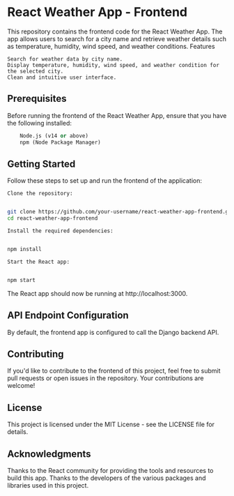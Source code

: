 # React Weather App - Frontend

This repository contains the frontend code for the React Weather App. The app allows users to search for a city name and retrieve weather details such as temperature, humidity, wind speed, and weather conditions.
Features

    Search for weather data by city name.
    Display temperature, humidity, wind speed, and weather condition for the selected city.
    Clean and intuitive user interface.

## Prerequisites

Before running the frontend of the React Weather App, ensure that you have the following installed:
```python
    Node.js (v14 or above)
    npm (Node Package Manager)
```
## Getting Started

Follow these steps to set up and run the frontend of the application:

    Clone the repository:

```bash

git clone https://github.com/your-username/react-weather-app-frontend.git
cd react-weather-app-frontend
````
    Install the required dependencies:

```bash

npm install
```
    Start the React app:

```bash

npm start
```
The React app should now be running at http://localhost:3000.
## API Endpoint Configuration

By default, the frontend app is configured to call the Django backend API.


## Contributing

If you'd like to contribute to the frontend of this project, feel free to submit pull requests or open issues in the repository. Your contributions are welcome!
## License

This project is licensed under the MIT License - see the LICENSE file for details.
## Acknowledgments

Thanks to the React community for providing the tools and resources to build this app.
Thanks to the developers of the various packages and libraries used in this project.

